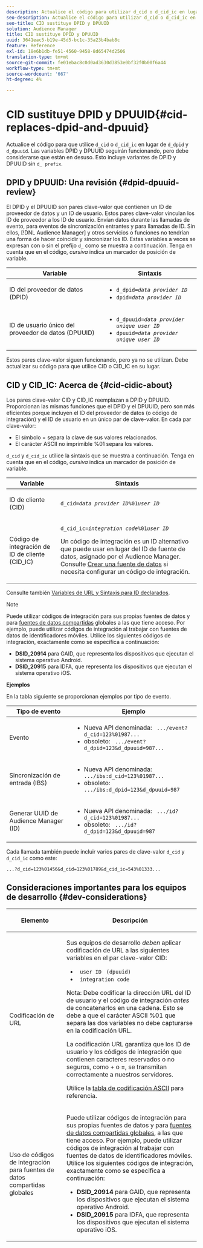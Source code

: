 ```yaml
---
description: Actualice el código para utilizar d_cid o d_cid_ic en lugar de d_dpid y d_dpuuid. Las variables DPID y DPUUID seguirán funcionando, pero debe considerarse que están en desuso. Esto incluye variantes de DPID y DPUUID sin el prefijo d_ .
seo-description: Actualice el código para utilizar d_cid o d_cid_ic en lugar de d_dpid y d_dpuuid. Las variables DPID y DPUUID seguirán funcionando, pero debe considerarse que están en desuso. Esto incluye variantes de DPID y DPUUID sin el prefijo d_ .
seo-title: CID sustituye DPID y DPUUID
solution: Audience Manager
title: CID sustituye DPID y DPUUID
uuid: 3641eac5-b19e-45d5-bc1c-35a23b4bab8c
feature: Reference
exl-id: 18e6b1db-fe51-4560-9458-8d65474d2506
translation-type: tm+mt
source-git-commit: fe01ebac8c0d0ad3630d3853e0bf32f0b00f6a44
workflow-type: tm+mt
source-wordcount: '667'
ht-degree: 4%

---
```


# CID sustituye DPID y DPUUID{#cid-replaces-dpid-and-dpuuid}

Actualice el código para que utilice `d_cid` o `d_cid_ic` en lugar de `d_dpid` y `d_dpuuid`. Las variables DPID y DPUUID seguirán funcionando, pero debe considerarse que están en desuso. Esto incluye variantes de DPID y DPUUID sin `d_ prefix`.

## DPID y DPUUID: Una revisión {#dpid-dpuuid-review}

El DPID y el DPUUID son pares clave-valor que contienen un ID de proveedor de datos y un ID de usuario. Estos pares clave-valor vinculan los ID de proveedor a los ID de usuario. Envían datos durante las llamadas de evento, para eventos de sincronización entrantes y para llamadas de ID. Sin ellos, [!DNL Audience Manager] y otros servicios o funciones no tendrían una forma de hacer coincidir y sincronizar los ID. Estas variables a veces se expresan con o sin el prefijo `d_` como se muestra a continuación. Tenga en cuenta que en el código, *cursiva* indica un marcador de posición de variable.

<table id="table_932B4416AE1E44E4A1E98D779D3B1ED5"> 
 <thead> 
  <tr> 
   <th colname="col1" class="entry"> Variable </th> 
   <th colname="col2" class="entry"> Sintaxis </th> 
  </tr> 
 </thead>
 <tbody> 
  <tr> 
   <td colname="col1"> <p>ID del proveedor de datos (DPID) </p> </td> 
   <td colname="col2"> 
    <ul id="ul_0567D39DCE784C20A81EC0845C7B1C6B"> 
     <li id="li_DDD8C18266314987A7C802918F4892A8"> <code>d_dpid=<i>data provider ID</i></code> </li> 
     <li id="li_80185558932E416698ABD71158303EA8"> <code>dpid=<i>data provider ID</i></code> </li> 
    </ul> </td> 
  </tr> 
  <tr> 
   <td colname="col1"> <p>ID de usuario único del proveedor de datos (DPUUID) </p> </td> 
   <td colname="col2"> 
    <ul id="ul_EA7F769523B142CE8FF5886E5CDFF2D9"> 
     <li id="li_C984E2FF0A83495880BB87C610FA3F79"> <code>d_dpuuid=<i>data provider unique user ID</i></code> </li> 
     <li id="li_DCFFAC995DCC49F489ACEFD97A06F877"> <code>dpuuid=<i>data provider unique user ID</i></code> </li> 
    </ul> </td> 
  </tr> 
 </tbody> 
</table>

Estos pares clave-valor siguen funcionando, pero ya no se utilizan. Debe actualizar su código para que utilice CID o CID_IC en su lugar.

## CID y CID_IC: Acerca de {#cid-cidic-about}

Los pares clave-valor CID y CID_IC reemplazan a DPID y DPUUID. Proporcionan las mismas funciones que el DPID y el DPUUID, pero son más eficientes porque incluyen el ID del proveedor de datos (o código de integración) y el ID de usuario en un único par de clave-valor. En cada par clave-valor:

* El símbolo = separa la clave de sus valores relacionados.
* El carácter ASCII no imprimible %01 separa los valores.

`d_cid` y  `d_cid_ic` utilice la sintaxis que se muestra a continuación. Tenga en cuenta que en el código, *cursiva* indica un marcador de posición de variable.

<table id="table_0C8A4F8FDBC84416B4EB476F67BCFA8E"> 
 <thead> 
  <tr> 
   <th colname="col1" class="entry"> Variable </th> 
   <th colname="col2" class="entry"> Sintaxis </th> 
  </tr> 
 </thead>
 <tbody> 
  <tr> 
   <td colname="col1"> <p>ID de cliente (CID) </p> </td> 
   <td colname="col2"> <p> <code>d_cid=<i>data provider ID</i>%01<i>user ID</i></code> </p> </td> 
  </tr> 
  <tr> 
   <td colname="col1"> <p>Código de integración de ID de cliente (CID_IC) </p> </td> 
   <td colname="col2"> <p> <code>d_cid_ic=<i>integration code</i>%01<i>user ID</i></code> </p> <p> Un <span class="term"> código de integración</span> es un ID alternativo que puede usar en lugar del ID de fuente de datos, asignado por el <span class="keyword"> Audience Manager</span>. Consulte <a href="../features/manage-datasources.md#create-data-source"> Crear una fuente de datos</a> si necesita configurar un código de integración. </p> </td> 
  </tr> 
 </tbody> 
</table>

Consulte también [Variables de URL y Sintaxis para ID declarados](../features/declared-ids.md#variables-and-syntax).

>[!NOTE]
>
>Puede utilizar códigos de integración para sus propias fuentes de datos y para [fuentes de datos compartidas](../features/datasources-list-and-settings.md#settings-menu-options) globales a las que tiene acceso. Por ejemplo, puede utilizar códigos de integración al trabajar con fuentes de datos de identificadores móviles. Utilice los siguientes códigos de integración, exactamente como se especifica a continuación:

* **DSID_20914** para GAID, que representa los dispositivos que ejecutan el sistema operativo Android.
* **DSID_20915** para IDFA, que representa los dispositivos que ejecutan el sistema operativo iOS.

**Ejemplos**

En la tabla siguiente se proporcionan ejemplos por tipo de evento.

<table id="table_097A58CCD6E64C4DB0652271A4F31AE8"> 
 <thead> 
  <tr> 
   <th colname="col1" class="entry"> Tipo de evento </th> 
   <th colname="col2" class="entry"> Ejemplo </th> 
  </tr>
 </thead>
 <tbody> 
  <tr> 
   <td colname="col1"> <p>Evento </p> </td> 
   <td colname="col2"> 
    <ul id="ul_6EAB4188C6954512A28D1A8328794BCB"> 
     <li id="li_344AAEF1622343489E2AD6E2929CEA98">Nueva API denominada: <code> .../event?d_cid=123%01987...</code> </li> 
     <li id="li_B673C1BA5AD24C46AB8F8232EF89CE89">obsoleto: <code> .../event?d_dpid=123&amp;d_dpuuid=987...</code> </li> 
    </ul> </td> 
  </tr> 
  <tr> 
   <td colname="col1"> <p>Sincronización de entrada (IBS) </p> </td> 
   <td colname="col2"> 
    <ul id="ul_78270745CBC2469B8CA9EDB7032B8F92"> 
     <li id="li_8C4620A04504442185F013F74E6B0647">Nueva API denominada: <code> .../ibs:d_cid=123%01987...</code> </li> 
     <li id="li_2A8F761C76334C1BB097CF1A9D7E8429">obsoleto: <code> .../ibs:d_dpid=123&amp;d_dpuuid=987</code> </li> 
    </ul> </td> 
  </tr> 
  <tr> 
   <td colname="col1"> <p>Generar UUID de Audience Manager (ID) </p> </td> 
   <td colname="col2"> 
    <ul id="ul_EAA764DCFF7244F69ABF67ACEE13E579"> 
     <li id="li_18467A531FAF454A881CBD157BBFD6D2">Nueva API denominada: <code> .../id?d_cid=123%01987...</code> </li> 
     <li id="li_433C33F7BC284362AC7CC3C9DC0BF471">obsoleto: <code> .../id?d_dpid=123&amp;d_dpuuid=987</code> </li> 
    </ul> </td> 
  </tr> 
 </tbody> 
</table>

Cada llamada también puede incluir varios pares de clave-valor `d_cid` y `d_cid_ic` como este:

```
...?d_cid=123%01456&d_cid=123%01789&d_cid_ic=543%01333...
```

## Consideraciones importantes para los equipos de desarrollo {#dev-considerations}

<table id="table_5DD068FAE68A42CDB49B6C064706802A"> 
 <thead> 
  <tr> 
   <th colname="col1" class="entry"> <p>Elemento </p> </th> 
   <th colname="col2" class="entry"> <p>Descripción </p> </th> 
  </tr>
 </thead>
 <tbody> 
  <tr> 
   <td colname="col1"> <p>Codificación de URL </p> </td> 
   <td colname="col2"> <p>Sus equipos de desarrollo <i>deben</i> aplicar codificación de URL a las siguientes variables en el par clave-valor CID: </p> <p> 
     <ul id="ul_66DCB63C60914057B2BE21F49D9A36CA"> 
      <li id="li_6D82B4DB40BB4BB0B8FAF5841577FAAC"><code> user ID</code> <code> (dpuuid)</code> </li> 
      <li id="li_D2F94B07B0D84B09A5CDFA48518DDD62"><code> integration code</code> </li> 
     </ul> </p> <p> <p>Nota: Debe codificar la dirección URL del ID de usuario y el código de integración <i>antes</i> de concatenarlos en una cadena. Esto se debe a que el carácter ASCII %01 que separa las dos variables no debe capturarse en la codificación URL. </p> </p> <p>La codificación URL garantiza que los ID de usuario y los códigos de integración que contienen caracteres reservados o no seguros, como + o =, se transmitan correctamente a nuestros servidores. </p> <p>Utilice la <a href="https://www.w3schools.com/tags/ref_urlencode.asp" format="https" scope="external"> tabla de codificación ASCII</a> para referencia. </p> </td> 
  </tr> 
  <tr> 
   <td colname="col1"> <p>Uso de códigos de integración para fuentes de datos compartidas globales </p> </td> 
   <td colname="col2"> <p>Puede utilizar códigos de integración para sus propias fuentes de datos y para <a href="../features/datasources-list-and-settings.md#settings-menu-options"> fuentes de datos compartidas globales</a>, a las que tiene acceso. Por ejemplo, puede utilizar códigos de integración al trabajar con fuentes de datos de identificadores móviles. Utilice los siguientes códigos de integración, exactamente como se especifica a continuación: </p> <p> 
     <ul id="ul_B306EE96A3BD4CE982E113D5E23826CF"> 
      <li id="li_3340C7AFA9AB4105A2CCF3E476EC7552"> <b>DSID_20914</b> para GAID, que representa los dispositivos que ejecutan el sistema operativo Android. </li> 
      <li id="li_779D9F08021043FCB233A0ABF5160C76"> <b>DSID_20915</b> para IDFA, que representa los dispositivos que ejecutan el sistema operativo iOS. </li> 
     </ul> </p> </td> 
  </tr> 
 </tbody> 
</table>
